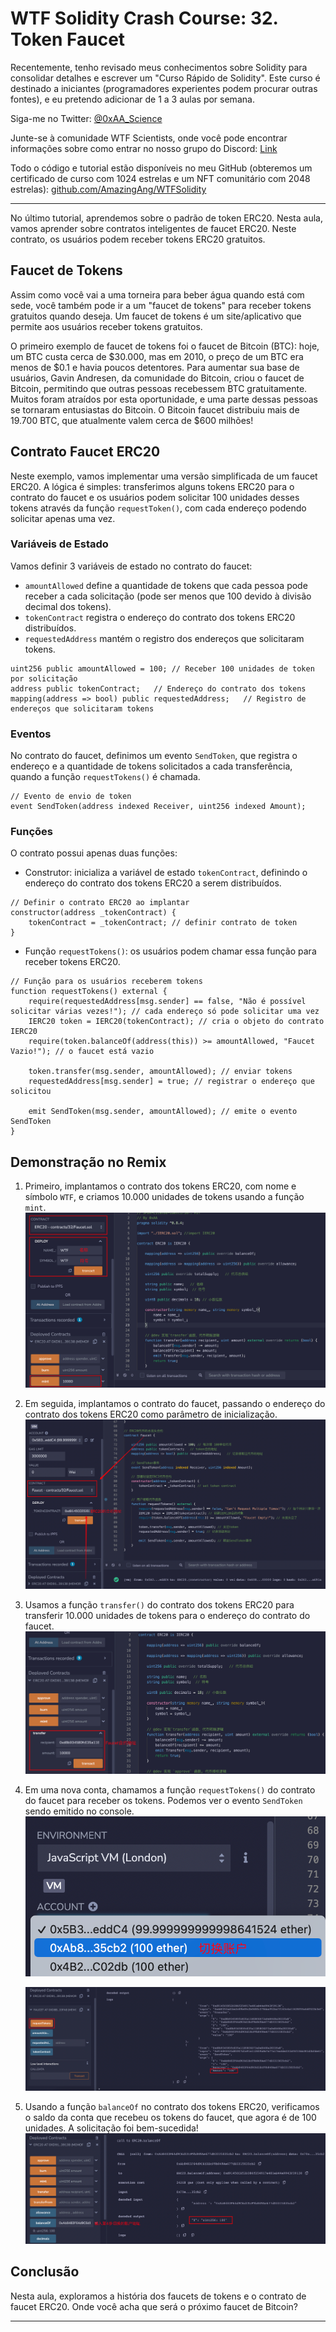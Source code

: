 # WTF Solidity Crash Course: 32. Token Faucet

Recentemente, tenho revisado meus conhecimentos sobre Solidity para consolidar detalhes e escrever um "Curso Rápido de Solidity". Este curso é destinado a iniciantes (programadores experientes podem procurar outras fontes), e eu pretendo adicionar de 1 a 3 aulas por semana.

Siga-me no Twitter: [@0xAA_Science](https://twitter.com/0xAA_Science)

Junte-se à comunidade WTF Scientists, onde você pode encontrar informações sobre como entrar no nosso grupo do Discord: [Link](https://discord.gg/5akcruXrsk)

Todo o código e tutorial estão disponíveis no meu GitHub (obteremos um certificado de curso com 1024 estrelas e um NFT comunitário com 2048 estrelas): [github.com/AmazingAng/WTFSolidity](https://github.com/AmazingAng/WTF-Solidity)

---

No último tutorial, aprendemos sobre o padrão de token ERC20. Nesta aula, vamos aprender sobre contratos inteligentes de faucet ERC20. Neste contrato, os usuários podem receber tokens ERC20 gratuitos.

## Faucet de Tokens

Assim como você vai a uma torneira para beber água quando está com sede, você também pode ir a um "faucet de tokens" para receber tokens gratuitos quando deseja. Um faucet de tokens é um site/aplicativo que permite aos usuários receber tokens gratuitos.

O primeiro exemplo de faucet de tokens foi o faucet de Bitcoin (BTC): hoje, um BTC custa cerca de $30.000, mas em 2010, o preço de um BTC era menos de $0.1 e havia poucos detentores. Para aumentar sua base de usuários, Gavin Andresen, da comunidade do Bitcoin, criou o faucet de Bitcoin, permitindo que outras pessoas recebessem BTC gratuitamente. Muitos foram atraídos por esta oportunidade, e uma parte dessas pessoas se tornaram entusiastas do Bitcoin. O Bitcoin faucet distribuiu mais de 19.700 BTC, que atualmente valem cerca de $600 milhões!

## Contrato Faucet ERC20

Neste exemplo, vamos implementar uma versão simplificada de um faucet ERC20. A lógica é simples: transferimos alguns tokens ERC20 para o contrato do faucet e os usuários podem solicitar 100 unidades desses tokens através da função `requestToken()`, com cada endereço podendo solicitar apenas uma vez.

### Variáveis de Estado

Vamos definir 3 variáveis de estado no contrato do faucet:

- `amountAllowed` define a quantidade de tokens que cada pessoa pode receber a cada solicitação (pode ser menos que 100 devido à divisão decimal dos tokens).
- `tokenContract` registra o endereço do contrato dos tokens ERC20 distribuídos.
- `requestedAddress` mantém o registro dos endereços que solicitaram tokens.

```solidity
uint256 public amountAllowed = 100; // Receber 100 unidades de token por solicitação
address public tokenContract;   // Endereço do contrato dos tokens
mapping(address => bool) public requestedAddress;   // Registro de endereços que solicitaram tokens
```

### Eventos

No contrato do faucet, definimos um evento `SendToken`, que registra o endereço e a quantidade de tokens solicitados a cada transferência, quando a função `requestTokens()` é chamada.

```solidity
// Evento de envio de token
event SendToken(address indexed Receiver, uint256 indexed Amount); 
```

### Funções

O contrato possui apenas duas funções:

- Construtor: inicializa a variável de estado `tokenContract`, definindo o endereço do contrato dos tokens ERC20 a serem distribuídos.

```solidity
// Definir o contrato ERC20 ao implantar
constructor(address _tokenContract) {
    tokenContract = _tokenContract; // definir contrato de token
}
```

- Função `requestTokens()`: os usuários podem chamar essa função para receber tokens ERC20.

```solidity
// Função para os usuários receberem tokens
function requestTokens() external {
    require(requestedAddress[msg.sender] == false, "Não é possível solicitar várias vezes!"); // cada endereço só pode solicitar uma vez
    IERC20 token = IERC20(tokenContract); // cria o objeto do contrato IERC20
    require(token.balanceOf(address(this)) >= amountAllowed, "Faucet Vazio!"); // o faucet está vazio

    token.transfer(msg.sender, amountAllowed); // enviar tokens
    requestedAddress[msg.sender] = true; // registrar o endereço que solicitou
    
    emit SendToken(msg.sender, amountAllowed); // emite o evento SendToken
}
```

## Demonstração no Remix

1. Primeiro, implantamos o contrato dos tokens ERC20, com nome e símbolo `WTF`, e criamos 10.000 unidades de tokens usando a função `mint`.
    ![Implantar contrato ERC20](./img/32-1.png)

2. Em seguida, implantamos o contrato do faucet, passando o endereço do contrato dos tokens ERC20 como parâmetro de inicialização.
    ![Implantar contrato do Faucet](./img/32-2.png)

3. Usamos a função `transfer()` do contrato dos tokens ERC20 para transferir 10.000 unidades de tokens para o endereço do contrato do faucet.
    ![Transferir tokens para o Faucet](./img/32-3.png)

4. Em uma nova conta, chamamos a função `requestTokens()` do contrato do faucet para receber os tokens. Podemos ver o evento `SendToken` sendo emitido no console.
    ![Mudar de conta](./img/32-4.png)
    
    ![requestToken](./img/32-5.png)
    
5. Usando a função `balanceOf` no contrato dos tokens ERC20, verificamos o saldo da conta que recebeu os tokens do faucet, que agora é de 100 unidades. A solicitação foi bem-sucedida!
    ![Solicitação bem-sucedida](./img/32-6.png)

## Conclusão

Nesta aula, exploramos a história dos faucets de tokens e o contrato de faucet ERC20. Onde você acha que será o próximo faucet de Bitcoin?

---

<!-- This file was translated using AI by repo_ai_translate. For more information, visit https://github.com/marcelojsilva/repo_ai_translate -->